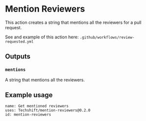 # Mention Reviewers

This action creates a string that mentions all the reviewers for a pull request.

See and example of this action here: `.github/workflows/review-requested.yml`

## Outputs

### `mentions`

A string that mentions all the reviewers.

## Example usage

```
name: Get mentioned reviewers 
uses: Techshift/mention-reviewers@0.2.0
id: mention-reviewers
```
